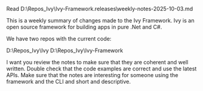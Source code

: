 ﻿Read D:\Repos\_Ivy\Ivy-Framework\.releases\weekly-notes-2025-10-03.md

This is a weekly summary of changes made to the Ivy Framework.
Ivy is an open source framework for building apps in pure .Net and C#.

We have two repos with the current code:

D:\Repos\_Ivy\Ivy
D:\Repos\_Ivy\Ivy-Framework

I want you review the notes to make sure that they are coherent and well written. Double check that the code examples are correct and use the latest APIs. Make sure that the notes are interesting for someone using the framework and the CLI and short and descriptive.
